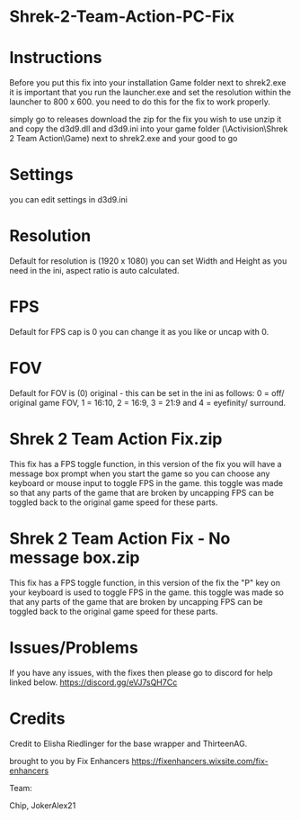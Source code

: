 # Shrek-2-Team-Action-PC-Fix

# Instructions
Before you put this fix into your installation Game folder next to shrek2.exe it is important that you run the launcher.exe and set the resolution within the launcher to 800 x 600. you need to do this for the fix to work properly.

simply go to releases download the zip for the fix you wish to use unzip it and copy the d3d9.dll and d3d9.ini into your game folder (\Activision\Shrek 2 Team Action\Game) next to shrek2.exe and your good to go 

# Settings
you can edit settings in d3d9.ini 

# Resolution
Default for resolution is (1920 x 1080) you can set Width and Height as you need in the ini, aspect ratio is auto calculated.

# FPS
Default for FPS cap is 0 you can change it as you like or uncap with 0.

# FOV
Default for FOV is (0) original - this can be set in the ini as follows: 0 = off/ original game FOV, 1 = 16:10, 2 = 16:9, 3 = 21:9 and 4 = eyefinity/ surround.

# Shrek 2 Team Action Fix.zip
This fix has a FPS toggle function, in this version of the fix you will have a message box prompt when you start the game so you can choose any keyboard or mouse input to toggle FPS in the game.
this toggle was made so that any parts of the game that are broken by uncapping FPS can be toggled back to the original game speed for these parts.

# Shrek 2 Team Action Fix - No message box.zip
This fix has a FPS toggle function, in this version of the fix the "P" key on your keyboard is used to toggle FPS in the game.
this toggle was made so that any parts of the game that are broken by uncapping FPS can be toggled back to the original game speed for these parts.

# Issues/Problems
If you have any issues, with the fixes then please go to discord for help linked below.
https://discord.gg/eVJ7sQH7Cc

# Credits
Credit to Elisha Riedlinger for the base wrapper and ThirteenAG.

brought to you by Fix Enhancers
https://fixenhancers.wixsite.com/fix-enhancers

Team:

Chip, JokerAlex21
